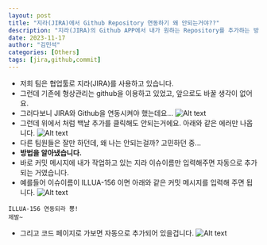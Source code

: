 ```yaml
---
layout: post
title: "지라(JIRA)에서 Github Repository 연동하기 왜 안되는거야??"
description: "지라(JIRA)의 Github APP에서 내가 원하는 Repository를 추가하는 방법을 알아봤습니다"
date: 2023-11-17
author: "김민석"
categories: [Others]
tags: [jira,github,commit]
---
```

- 저희 팀은 협업툴로 지라(JIRA)를 사용하고 있습니다.
- 그런데 기존에 형상관리는 github을 이용하고 있었고, 앞으로도 바꿀 생각이 없어요.
- 그러다보니 JIRA와 Github을 연동시켜야 했는데요...
    ![Alt text](https://reddol18.github.io/dev5min/images/jira1.png)
- 그런데 위에서 처럼 백날 추가를 클릭해도 안되는거에요. 아래와 같은 에러만 나옵니다.
    ![Alt text](https://reddol18.github.io/dev5min/images/jira2.png)
- 다른 팀원들은 잘만 하던데, 왜 나는 안되는걸까? 고민하던 중...
- **방법을 알아냈습니다.**
- 바로 커밋 메시지에 내가 작업하고 있는 지라 이슈이름만 입력해주면 자동으로 추가되는 거였습니다.
- 예를들어 이슈이름이 ILLUA-156 이면 아래와 같은 커밋 메시지를 입력해 주면 됩니다.
    ![Alt text](https://reddol18.github.io/dev5min/images/image.png)

```
ILLUA-156 연동되라 뿅!
제발~
```

- 그리고 코드 페이지로 가보면 자동으로 추가되어 있을겁니다.
    ![Alt text](https://reddol18.github.io/dev5min/images/image-1.png)
